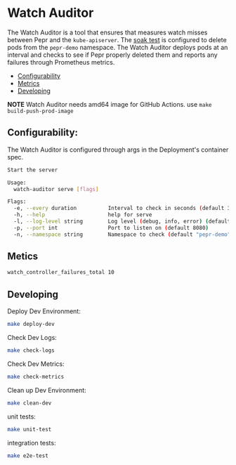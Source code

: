# Watch Auditor

The Watch Auditor is a tool that ensures that measures watch misses between Pepr and the `kube-apiserver`. The [soak test](https://github.com/defenseunicorns/pepr-excellent-examples/tree/main/hello-pepr-soak-ci) is configured to delete pods from the `pepr-demo` namespace. The Watch Auditor deploys pods at an interval and checks to see if Pepr properly deleted them  and reports any failures through Prometheus metrics.

- [Configurability](#configurability)
- [Metrics](#metrics)
- [Developing](#developing)

**NOTE** Watch Auditor needs amd64 image for GitHub Actions. use `make build-push-prod-image`

## Configurability:

The Watch Auditor is configured through args in the Deployment's container spec.  

```bash
Start the server

Usage:
  watch-auditor serve [flags]

Flags:
  -e, --every duration          Interval to check in seconds (default 30s)
  -h, --help                    help for serve
  -l, --log-level string        Log level (debug, info, error) (default "info")
  -p, --port int                Port to listen on (default 8080)
  -n, --namespace string        Namespace to check (default "pepr-demo")
```


## Metics

```bash
watch_controller_failures_total 10 

```

## Developing

Deploy Dev Environment:

```bash
make deploy-dev
```
Check Dev Logs:

```bash
make check-logs
```

Check Dev Metrics:

```bash
make check-metrics
```

Clean up Dev Environment:

```bash
make clean-dev
```

unit tests:

```bash
make unit-test
```

integration tests:

```bash
make e2e-test
```

